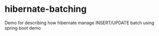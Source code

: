# hibernate-batching
Demo for describing how hibernate manage INSERT/UPDATE batch using spring boot demo  
